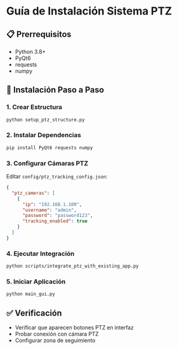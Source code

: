# Guía de Instalación Sistema PTZ

## 📋 Prerrequisitos
- Python 3.8+
- PyQt6
- requests
- numpy

## 🔧 Instalación Paso a Paso

### 1. Crear Estructura
```bash
python setup_ptz_structure.py
```

### 2. Instalar Dependencias
```bash
pip install PyQt6 requests numpy
```

### 3. Configurar Cámaras PTZ
Editar `config/ptz_tracking_config.json`:
```json
{
  "ptz_cameras": [
    {
      "ip": "192.168.1.100",
      "username": "admin", 
      "password": "password123",
      "tracking_enabled": true
    }
  ]
}
```

### 4. Ejecutar Integración
```bash
python scripts/integrate_ptz_with_existing_app.py
```

### 5. Iniciar Aplicación
```bash
python main_gui.py
```

## ✅ Verificación
- Verificar que aparecen botones PTZ en interfaz
- Probar conexión con cámara PTZ
- Configurar zona de seguimiento

